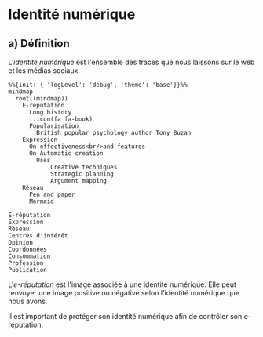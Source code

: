 # Identité numérique

## a) Définition

L'*identité numérique* est l'ensemble des traces que nous laissons sur le web et les médias sociaux.

```mermaid
%%{init: { 'logLevel': 'debug', 'theme': 'base'}}%%
mindmap
  root((mindmap))
    E-réputation
      Long history
      ::icon(fa fa-book)
      Popularisation
        British popular psychology author Tony Buzan
    Expression
      On effectiveness<br/>and features
      On Automatic creation
        Uses
            Creative techniques
            Strategic planning
            Argument mapping
    Réseau
      Pen and paper
      Mermaid
```
    E-réputation
    Expression
    Réseau
    Centres d'intérêt
    Opinion
    Coordonnées
    Consommation
    Profession
    Publication

L'*e-réputation* est l'image associée à une identité numérique. Elle peut renvoyer une image positive ou négative selon l'identité numérique que nous avons.

Il est important de protéger son identité numérique afin de contrôler son e-réputation.